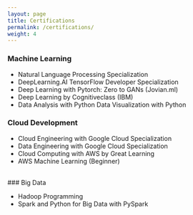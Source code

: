 ```yaml
---
layout: page
title: Certifications
permalink: /certifications/
weight: 4
---
```


###  Machine Learning  <br>
<ul>
	<li>Natural Language Processing Specialization</li>
	<li>DeepLearning.AI TensorFlow Developer Specialization </li>
	<li>Deep Learning with Pytorch: Zero to GANs (Jovian.ml) </li>
	<li>Deep Learning by Cognitiveclass (IBM) </li>
	<li>Data Analysis with Python Data Visualization with Python </li>
</ul>

###  Cloud Development  <br>
<ul>
<li>Cloud Engineering with Google Cloud Specialization </li>
<li>Data Engineering with Google Cloud Specialization </li>
<li>Cloud Computing with AWS by Great Learning </li>
<li>AWS Machine Learning (Beginner) </li>
</ul>
<br>
### Big Data  <br>
<ul>
<li>Hadoop Programming</li>
<li>Spark and Python for Big Data with PySpark</li>

</ul>
<br>
